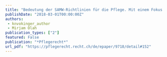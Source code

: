 ```yaml
---
title: "Bedeutung der SAMW-Richtlinien für die Pflege. Mit einem Fokus auf die interprofessionelle Zusammenarbeit mit der Ärzteschaft"
publishDate: "2018-03-01T00:00:00Z"
authors: 
 - knvokinger_author
 - Mirjam Olah
publication_types: ["2"]
featured: False
publication: "*Pflegerecht*"
url_pdf: "https://pflegerecht.recht.ch/de/epaper/9718/detail#152"
---
```

